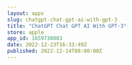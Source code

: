 ```yaml
---
layout: apps
slug: chatgpt-chat-gpt-ai-with-gpt-3
title: "ChatGPT Chat GPT AI With GPT-3"
store: apple
app_id: 1659730883
date: 2022-12-23T16:33:49Z
published: 2022-12-14T08:00:00Z
---
```

